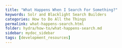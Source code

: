 ```yaml
---
title: "What Happens When I Search For Something?"
keywords: Solr and Blacklight Search Builders
categories: How to Do All the Things
permalink: what-happens-search.html
folder: hydra/how-to/what-happens-search.md
sidebar: mydoc_sidebar
tags: [development_resources]
---
```

